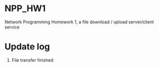 # NPP_HW1
Network Programming Homework 1, a file download / upload server/client service

# Update log
1. File transfer finished
